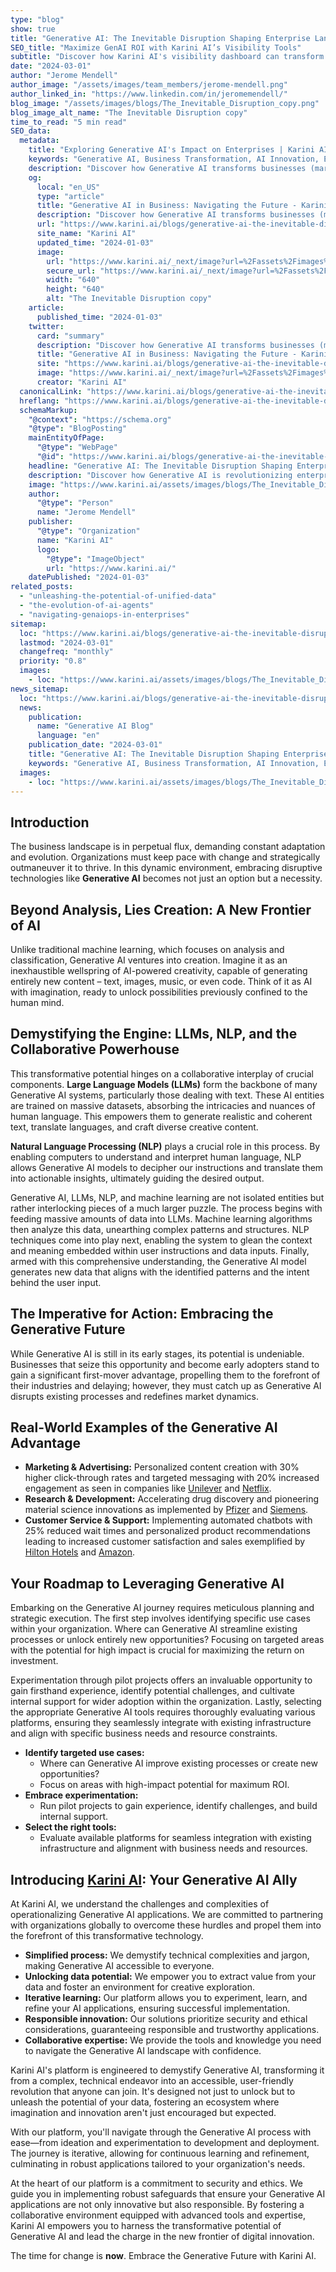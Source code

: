 ```yaml
---
type: "blog"
show: true
title: "Generative AI: The Inevitable Disruption Shaping Enterprise Landscapes"
SEO_title: "Maximize GenAI ROI with Karini AI’s Visibility Tools"
subtitle: "Discover how Karini AI's visibility dashboard can transform your GenAI cost management, ensuring efficiency and transparency in operations."
date: "2024-03-01"
author: "Jerome Mendell"
author_image: "/assets/images/team_members/jerome-mendell.png"
author_linked_in: "https://www.linkedin.com/in/jeromemendell/"
blog_image: "/assets/images/blogs/The_Inevitable_Disruption_copy.png"
blog_image_alt_name: "The Inevitable Disruption copy"
time_to_read: "5 min read"
SEO_data:
  metadata:
    title: "Exploring Generative AI's Impact on Enterprises | Karini AI"
    keywords: "Generative AI, Business Transformation, AI Innovation, Enterprise AI Solutions, Karini AI, AI in Marketing, AI in R&D, AI Tools for Business, Disruptive Technology, Future of AI"
    description: "Discover how Generative AI transforms businesses (marketing, R&D!) & how Karini AI empowers you to leverage it. &#35;GenerativeAI"
    og:
      local: "en_US"
      type: "article"
      title: "Generative AI in Business: Navigating the Future - Karini AI"
      description: "Discover how Generative AI transforms businesses (marketing, R&D!) & how Karini AI empowers you to leverage it. #GenerativeAI"
      url: "https://www.karini.ai/blogs/generative-ai-the-inevitable-disruption"
      site_name: "Karini AI"
      updated_time: "2024-01-03"
      image:
        url: "https://www.karini.ai/_next/image?url=%2Fassets%2Fimages%2Fblogs%2FThe_Inevitable_Disruption_copy.png&w=640&q=75"
        secure_url: "https://www.karini.ai/_next/image?url=%2Fassets%2Fimages%2Fblogs%2FThe_Inevitable_Disruption_copy.png&w=640&q=75"
        width: "640"
        height: "640"
        alt: "The Inevitable Disruption copy"
    article:
      published_time: "2024-01-03"
    twitter:
      card: "summary"
      description: "Discover how Generative AI transforms businesses (marketing, R&D!) & how Karini AI empowers you to leverage it. #GenerativeAI"
      title: "Generative AI in Business: Navigating the Future - Karini AI"
      site: "https://www.karini.ai/blogs/generative-ai-the-inevitable-disruption"
      image: "https://www.karini.ai/_next/image?url=%2Fassets%2Fimages%2Fblogs%2FThe_Inevitable_Disruption_copy.png&w=640&q=75"
      creator: "Karini AI"
  canonicalLink: "https://www.karini.ai/blogs/generative-ai-the-inevitable-disruption"
  hreflang: "https://www.karini.ai/blogs/generative-ai-the-inevitable-disruption"
  schemaMarkup:
    "@context": "https://schema.org"
    "@type": "BlogPosting"
    mainEntityOfPage:
      "@type": "WebPage"
      "@id": "https://www.karini.ai/blogs/generative-ai-the-inevitable-disruption"
    headline: "Generative AI: The Inevitable Disruption Shaping Enterprise Landscapes"
    description: "Discover how Generative AI is revolutionizing enterprises, from marketing to R&D, and how Karini AI can be your ally in embracing this disruptive technology."
    image: "https://www.karini.ai/assets/images/blogs/The_Inevitable_Disruption_copy.png"
    author:
      "@type": "Person"
      name: "Jerome Mendell"
    publisher:
      "@type": "Organization"
      name: "Karini AI"
      logo:
        "@type": "ImageObject"
        url: "https://www.karini.ai/"
    datePublished: "2024-01-03"
related_posts:
  - "unleashing-the-potential-of-unified-data"
  - "the-evolution-of-ai-agents"
  - "navigating-genaiops-in-enterprises"
sitemap:
  loc: "https://www.karini.ai/blogs/generative-ai-the-inevitable-disruption"
  lastmod: "2024-03-01"
  changefreq: "monthly"
  priority: "0.8"
  images:
    - loc: "https://www.karini.ai/assets/images/blogs/The_Inevitable_Disruption_copy.png"
news_sitemap:
  loc: "https://www.karini.ai/blogs/generative-ai-the-inevitable-disruption"
  news:
    publication:
      name: "Generative AI Blog"
      language: "en"
    publication_date: "2024-03-01"
    title: "Generative AI: The Inevitable Disruption Shaping Enterprise Landscapes"
    keywords: "Generative AI, Business Transformation, AI Innovation, Enterprise AI Solutions, Karini AI, AI in Marketing, AI in R&D, AI Tools for Business, Disruptive Technology, Future of AI"
  images:
    - loc: "https://www.karini.ai/assets/images/blogs/The_Inevitable_Disruption_copy.png"
---
```


## Introduction

The business landscape is in perpetual flux, demanding constant adaptation and evolution. Organizations must keep pace with change and strategically outmaneuver it to thrive. In this dynamic environment, embracing disruptive technologies like **Generative AI** becomes not just an option but a necessity.

## Beyond Analysis, Lies Creation: A New Frontier of AI

Unlike traditional machine learning, which focuses on analysis and classification, Generative AI ventures into creation. Imagine it as an inexhaustible wellspring of AI-powered creativity, capable of generating entirely new content – text, images, music, or even code. Think of it as AI with imagination, ready to unlock possibilities previously confined to the human mind.

## Demystifying the Engine: LLMs, NLP, and the Collaborative Powerhouse

This transformative potential hinges on a collaborative interplay of crucial components. **Large Language Models (LLMs)** form the backbone of many Generative AI systems, particularly those dealing with text. These AI entities are trained on massive datasets, absorbing the intricacies and nuances of human language. This empowers them to generate realistic and coherent text, translate languages, and craft diverse creative content.

**Natural Language Processing (NLP)** plays a crucial role in this process. By enabling computers to understand and interpret human language, NLP allows Generative AI models to decipher our instructions and translate them into actionable insights, ultimately guiding the desired output.

Generative AI, LLMs, NLP, and machine learning are not isolated entities but rather interlocking pieces of a much larger puzzle. The process begins with feeding massive amounts of data into LLMs. Machine learning algorithms then analyze this data, unearthing complex patterns and structures. NLP techniques come into play next, enabling the system to glean the context and meaning embedded within user instructions and data inputs. Finally, armed with this comprehensive understanding, the Generative AI model generates new data that aligns with the identified patterns and the intent behind the user input.

## The Imperative for Action: Embracing the Generative Future

While Generative AI is still in its early stages, its potential is undeniable. Businesses that seize this opportunity and become early adopters stand to gain a significant first-mover advantage, propelling them to the forefront of their industries and delaying; however, they must catch up as Generative AI disrupts existing processes and redefines market dynamics.

## Real-World Examples of the Generative AI Advantage

- **Marketing & Advertising:** Personalized content creation with 30% higher click-through rates and targeted messaging with 20% increased engagement as seen in companies like [Unilever](https://www.cio.com/article/464190/unilever-leverages-chatgpt-to-deliver-business-value.html) and [Netflix](https://www.sciencedirect.com/science/article/pii/S0148296324000468).
- **Research & Development:** Accelerating drug discovery and pioneering material science innovations as implemented by [Pfizer](https://www.pfizer.com/news/articles/artificial_intelligence_on_a_mission_to_make_clinical_drug_development_faster_and_smarter) and [Siemens](https://press.siemens.com/global/en/pressrelease/generative-artificial-intelligence-takes-siemens-predictive-maintenance-solution-next).
- **Customer Service & Support:** Implementing automated chatbots with 25% reduced wait times and personalized product recommendations leading to increased customer satisfaction and sales exemplified by [Hilton Hotels](https://hyscaler.com/insights/culinary-fusion-leveraging-ai-in-hotel-dining/) and [Amazon](https://www.cnbc.com/2023/06/12/amazon-is-using-generative-ai-to-summarize-product-reviews.html).

## Your Roadmap to Leveraging Generative AI

Embarking on the Generative AI journey requires meticulous planning and strategic execution. The first step involves identifying specific use cases within your organization. Where can Generative AI streamline existing processes or unlock entirely new opportunities? Focusing on targeted areas with the potential for high impact is crucial for maximizing the return on investment.

Experimentation through pilot projects offers an invaluable opportunity to gain firsthand experience, identify potential challenges, and cultivate internal support for wider adoption within the organization. Lastly, selecting the appropriate Generative AI tools requires thoroughly evaluating various platforms, ensuring they seamlessly integrate with existing infrastructure and align with specific business needs and resource constraints.

- **Identify targeted use cases:**
  - Where can Generative AI improve existing processes or create new opportunities?
  - Focus on areas with high-impact potential for maximum ROI.
- **Embrace experimentation:**
  - Run pilot projects to gain experience, identify challenges, and build internal support.
- **Select the right tools:**
  - Evaluate available platforms for seamless integration with existing infrastructure and alignment with business needs and resources.

## Introducing [Karini AI](https://www.karini.ai/): Your Generative AI Ally

At Karini AI, we understand the challenges and complexities of operationalizing Generative AI applications. We are committed to partnering with organizations globally to overcome these hurdles and propel them into the forefront of this transformative technology.

- **Simplified process:** We demystify technical complexities and jargon, making Generative AI accessible to everyone.
- **Unlocking data potential:** We empower you to extract value from your data and foster an environment for creative exploration.
- **Iterative learning:** Our platform allows you to experiment, learn, and refine your AI applications, ensuring successful implementation.
- **Responsible innovation:** Our solutions prioritize security and ethical considerations, guaranteeing responsible and trustworthy applications.
- **Collaborative expertise:** We provide the tools and knowledge you need to navigate the Generative AI landscape with confidence.

Karini AI's platform is engineered to demystify Generative AI, transforming it from a complex, technical endeavor into an accessible, user-friendly revolution that anyone can join. It's designed not just to unlock but to unleash the potential of your data, fostering an ecosystem where imagination and innovation aren't just encouraged but expected.

With our platform, you'll navigate through the Generative AI process with ease—from ideation and experimentation to development and deployment. The journey is iterative, allowing for continuous learning and refinement, culminating in robust applications tailored to your organization's needs.

At the heart of our platform is a commitment to security and ethics. We guide you in implementing robust safeguards that ensure your Generative AI applications are not only innovative but also responsible. By fostering a collaborative environment equipped with advanced tools and expertise, Karini AI empowers you to harness the transformative potential of Generative AI and lead the charge in the new frontier of digital innovation.

The time for change is **now**. Embrace the Generative Future with Karini AI.

